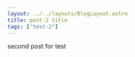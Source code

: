 ```yaml
---
layout: ../../layouts/BlogLayout.astro
title: post-2 title
tags: ["test-2"]
---
```


second post for test